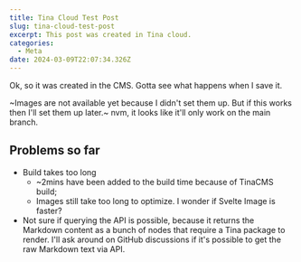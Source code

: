 ```yaml
---
title: Tina Cloud Test Post
slug: tina-cloud-test-post
excerpt: This post was created in Tina cloud.
categories:
  - Meta
date: 2024-03-09T22:07:34.326Z
---
```


Ok, so it was created in the CMS. Gotta see what happens when I save it.

\~Images are not available yet because I didn't set them up. But if this works then I'll set them up later.\~ nvm, it looks like it'll only work on the main branch.

## Problems so far

* Build takes too long
  * \~2mins have been added to the build time because of TinaCMS build;
  * Images still take too long to optimize. I wonder if Svelte Image is faster?
* Not sure if querying the API is possible, because it returns the Markdown content as a bunch of nodes that require a Tina package to render. I'll ask around on GitHub discussions if it's possible to get the raw Markdown text via API.
